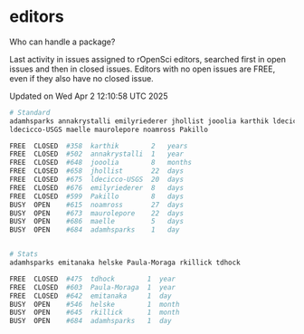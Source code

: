 # editors

Who can handle a package?

Last activity in issues assigned to rOpenSci editors, searched first in open
issues and then in closed issues. Editors with no open issues are FREE, even if
they also have no closed issue.


Updated on Wed Apr 2 12:10:58 UTC 2025

```bash
# Standard
adamhsparks annakrystalli emilyriederer jhollist jooolia karthik ldecicco
ldecicco-USGS maelle maurolepore noamross Pakillo

FREE  CLOSED  #358  karthik        2   years
FREE  CLOSED  #502  annakrystalli  1   year
FREE  CLOSED  #648  jooolia        8   months
FREE  CLOSED  #658  jhollist       22  days
FREE  CLOSED  #675  ldecicco-USGS  20  days
FREE  CLOSED  #676  emilyriederer  8   days
FREE  CLOSED  #599  Pakillo        8   days
BUSY  OPEN    #615  noamross       27  days
BUSY  OPEN    #673  maurolepore    22  days
BUSY  OPEN    #686  maelle         5   days
BUSY  OPEN    #684  adamhsparks    1   day


# Stats
adamhsparks emitanaka helske Paula-Moraga rkillick tdhock

FREE  CLOSED  #475  tdhock        1  year
FREE  CLOSED  #603  Paula-Moraga  1  year
FREE  CLOSED  #642  emitanaka     1  day
BUSY  OPEN    #546  helske        1  month
BUSY  OPEN    #645  rkillick      1  month
BUSY  OPEN    #684  adamhsparks   1  day
```

